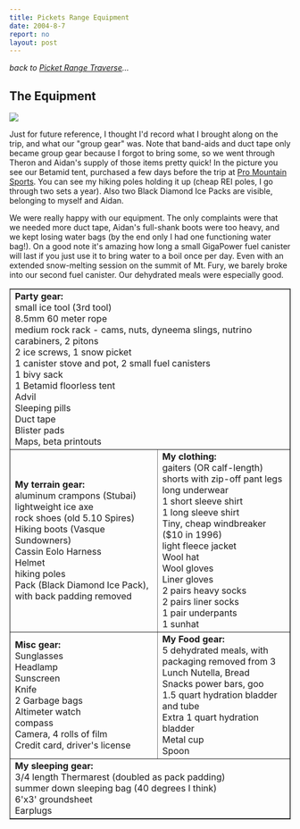 ```yaml
---
title: Pickets Range Equipment
date: 2004-8-7
report: no
layout: post
---
```


_back to [Picket Range Traverse](pickets.html)..._

The Equipment
---
![](images/articles/trips/2004/a_equipment.jpg)

Just for future reference, I thought I'd record what I brought along on
the trip, and what our "group gear" was. Note that band-aids and duct tape
only became group gear because I forgot to bring some, so we went through
Theron and Aidan's supply of those items pretty quick! In the picture you see
our Betamid tent, purchased a few days before the trip at [Pro
Mountain Sports](http://promountainsports.com/). 
You can see my hiking poles holding it up (cheap REI
poles, I go through two sets a year). Also two Black Diamond Ice Packs are
visible, belonging to myself and Aidan.

We were really happy with our equipment. The only complaints were that we needed
more duct tape, Aidan's full-shank boots were too heavy, and we kept losing
water bags (by the end only I had one functioning water bag!). On a good
note it's amazing how long a small GigaPower fuel canister will last if you
just use it to bring water to a boil once per day. Even with an extended
snow-melting session on the summit of Mt. Fury, we barely broke into our
second fuel canister. Our dehydrated meals were especially good.

<table border=1> 
<tr>
<td colspan=2>
<b>Party gear:</b><br>
small ice tool (3rd tool)<br>
8.5mm 60 meter rope<br>
medium rock rack - cams, nuts, dyneema slings, nutrino carabiners, 2 pitons<br>
2 ice screws, 1 snow picket<br>
1 canister stove and pot, 2 small fuel canisters<br>
1 bivy sack<br>
1 Betamid floorless tent<br>
Advil<br>
Sleeping pills<br>
Duct tape<br>
Blister pads<br>
Maps, beta printouts<br>
</td>
</tr>

<tr>
<td>
<b>My terrain gear:</b><br>
aluminum crampons (Stubai)<br>
lightweight ice axe<br>
rock shoes (old 5.10 Spires)<br>
Hiking boots (Vasque Sundowners)<br>
Cassin Eolo Harness<br>
Helmet<br>
hiking poles<br>
Pack (Black Diamond Ice Pack), with back padding removed<br>
</td>
<td>
<b>My clothing:</b><br>
gaiters (OR calf-length)<br>
shorts with zip-off pant legs<br>
long underwear<br>
1 short sleeve shirt<br>
1 long sleeve shirt<br>
Tiny, cheap windbreaker ($10 in 1996)<br>
light fleece jacket<br>
Wool hat<br>
Wool gloves<br>
Liner gloves<br>
2 pairs heavy socks<br>
2 pairs liner socks<br>
1 pair underpants<br>
1 sunhat<br>
</td>
</tr>

<tr><td>
<b>Misc gear:</b><br>
Sunglasses<br>
Headlamp<br>
Sunscreen<br>
Knife<br>
2 Garbage bags<br>
Altimeter watch<br>
compass<br>
Camera, 4 rolls of film<br>
Credit card, driver's license<br>
</td>
<td>
<b>My Food gear:</b><br>
5 dehydrated meals, with packaging removed from 3<br>
Lunch Nutella, Bread<br>
Snacks power bars, goo<br>
1.5 quart hydration bladder and tube<br>
Extra 1 quart hydration bladder<br>
Metal cup<br>
Spoon<br>
</td>
</tr>

<tr><td colspan=2>
<b>My sleeping gear:</b><br>
3/4 length Thermarest (doubled as pack padding)<br>
summer down sleeping bag (40 degrees I think)<br>
6'x3' groundsheet<br>
Earplugs<br>
</td>
</tr>
</table>
